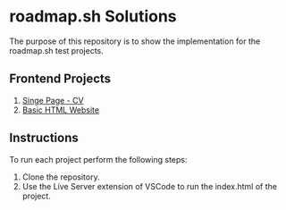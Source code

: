 # roadmap.sh Solutions
The purpose of this repository is to show the implementation for the roadmap.sh test projects.

## Frontend Projects
1. [Singe Page - CV](https://roadmap.sh/projects/single-page-cv)
2. [Basic HTML Website](https://roadmap.sh/projects/basic-html-website)

## Instructions
To run each project perform the following steps:
1. Clone the repository.
2. Use the Live Server extension of VSCode to run the index.html of the project.
